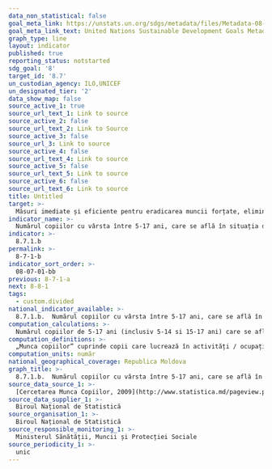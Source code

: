 ```yaml
---
data_non_statistical: false
goal_meta_link: https://unstats.un.org/sdgs/metadata/files/Metadata-08-07-01.pdf
goal_meta_link_text: United Nations Sustainable Development Goals Metadata (pdf 525kB)
graph_type: line
layout: indicator
published: true
reporting_status: notstarted
sdg_goal: '8'
target_id: '8.7'
un_custodian_agency: ILO,UNICEF
un_designated_tier: '2'
data_show_map: false
source_active_1: true
source_url_text_1: Link to source
source_active_2: false
source_url_text_2: Link to Source
source_active_3: false
source_url_3: Link to source
source_active_4: false
source_url_text_4: Link to source
source_active_5: false
source_url_text_5: Link to source
source_active_6: false
source_url_text_6: Link to source
title: Untitled
target: >-
  Măsuri imediate și eficiente pentru eradicarea muncii forțate, eliminarea sclaviei moderne și a traficului de ființe umane, și asigurarea interzicerii și eliminării celor mai grave forme ale muncii copiilor, inclusiv recrutarea și utilizarea copiilor soldați, iar până în 2025, eliminarea muncii copiilor în toate formele sale
indicator_name: >-
  Numărul copiilor cu vârsta între 5-17 ani, care se află în situația de „munca copiilor”,  pe grupe de vârstă și sexe
indicator: >-
  8.7.1.b
permalink: >-
  8-7-1-b
indicator_sort_order: >-
  08-07-01-bb
previous: 8-7-1-a
next: 8-8-1
tags:
  - custom.divided
national_indicator_available: >-
  8.7.1.b.  Numărul copiilor cu vârsta între 5-17 ani, care se află în situația de „munca copiilor”,  pe grupe de vârstă și sexe
computation_calculations: >-
  Numărul copiilor de 5-17 ani (inclusiv 5-14 si 15-17 ani) care se află în situația de „munca copiilor”.
computation_definitions: >-
  „Munca copiilor” cuprinde copii care lucrează în activități / ocupații / condiții periculoase; sau care lucrează mai mult de 42 ore pe săptămână.
computation_units: număr
national_geographical_coverage: Republica Moldova
graph_title: >-
  8.7.1.b.  Numărul copiilor cu vârsta între 5-17 ani, care se află în situația de „munca copiilor”,  pe grupe de vârstă și sexe
source_data_source_1: >-
  [Cercetarea Munca Copiilor, 2009](http://www.statistica.md/pageview.php?l=ro&id=3117&idc=350)
source_data_supplier_1: >-
  Biroul Național de Statistică
source_organisation_1: >-
  Biroul Național de Statistică
source_responsible_monitoring_1: >-
  Ministerul Sănătății, Muncii și Protecției Sociale
source_periodicity_1: >-
  unic
---
```

